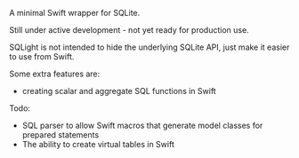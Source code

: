 A minimal Swift wrapper for SQLite.

Still under active development - not yet ready for production use.

SQLight is not intended to hide the underlying SQLite API, just make it easier to
use from Swift.

Some extra features are:

* creating scalar and aggregate SQL functions in Swift

Todo:

* SQL parser to allow Swift macros that generate model classes for prepared statements
* The ability to create virtual tables in Swift
